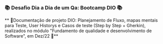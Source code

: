 ### 📚 Desafio Dia a Dia de um Qa: Bootcamp DIO 📚
** 📃Documentação de projeto DIO: Planejamento de Fluxo, mapas mentais para Teste, User Historys e Casos de teste (Step by Step + Gherkin), realizados no módulo "Fundamento de qualidade e desenvolvimento de Software", em Dez/22 📆**
